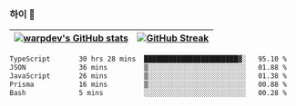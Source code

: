 
### 하이 👋
[![warpdev's GitHub stats](https://github-readme-stats.vercel.app/api?username=warpdev&show_icons=true&theme=vue-dark)](#) |[![GitHub Streak](https://github-readme-streak-stats.herokuapp.com/?user=warpdev&theme=dark)](#)
--- | --- |
<!--START_SECTION:waka-->

```txt
TypeScript       30 hrs 28 mins  ███████████████████████▓░   95.10 %
JSON             36 mins         ▒░░░░░░░░░░░░░░░░░░░░░░░░   01.88 %
JavaScript       26 mins         ▒░░░░░░░░░░░░░░░░░░░░░░░░   01.38 %
Prisma           16 mins         ▒░░░░░░░░░░░░░░░░░░░░░░░░   00.88 %
Bash             5 mins          ░░░░░░░░░░░░░░░░░░░░░░░░░   00.28 %
```

<!--END_SECTION:waka-->

<!--
**warpdev/warpdev** is a ✨ _special_ ✨ repository because its `README.md` (this file) appears on your GitHub profile.

Here are some ideas to get you started:

- 🔭 I’m currently working on ...
- 🌱 I’m currently learning ...
- 👯 I’m looking to collaborate on ...
- 🤔 I’m looking for help with ...
- 💬 Ask me about ...
- 📫 How to reach me: ...
- 😄 Pronouns: ...
- ⚡ Fun fact: ...
-->
